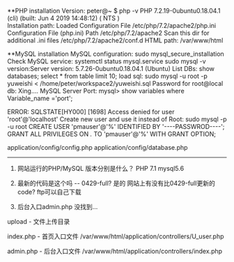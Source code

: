 **PHP installation
Version:
    peter@~ $ php -v
    PHP 7.2.19-0ubuntu0.18.04.1 (cli) (built: Jun  4 2019 14:48:12) ( NTS )  
Installation path:
    Loaded Configuration File	/etc/php/7.2/apache2/php.ini
    Configuration File (php.ini) Path	/etc/php/7.2/apache2
    Scan this dir for additional .ini files	/etc/php/7.2/apache2/conf.d
HTML path:  /var/www/html


**MySQL installation
MySQL configuration:
    sudo mysql_secure_installation
    Check MySQL service:  systemctl status mysql.service
sudo mysql -v
    version:Server version: 5.7.26-0ubuntu0.18.04.1 (Ubuntu)
List DBs:
    show databases;
    select * from table limit 10;
load sql: 
    sudo mysql -u root -p yuweishi < /home/peter/workspace2/yuweishi.sql
    Password for root@local db: Xing....
MySQL Server Port:
    mysql> show variables where Variable_name ='port';

ERROR: SQLSTATE[HY000] [1698] Access denied for user 'root'@'localhost'
Create new user and use it instead of Root:
    sudo mysql -p -u root
    CREATE USER 'pmauser'@'%' IDENTIFIED BY '----PASSWROD----';
    GRANT ALL PRIVILEGES ON *.* TO 'pmauser'@'%' WITH GRANT OPTION;


application/config/config.php
application/config/database.php


-------------------------------------------------------------------------------------------------------
1. 网站运行的PHP/MySQL 版本分别是什么？
PHP 7.1     mysql5.6

2. 最新的代码是这个吗 -- 0429-full? 
 是的
网站上有没有比0429-full更新的code? 
 ftp可以自己下载


3. 后台入口admin.php 没找到...

upload		- 文件上传目录

index.php	- 首页入口文件
/var/www/html/application/controllers/U_user.php

admin.php	- 后台入口文件
/var/www/html/application/controllers/index.php
   
